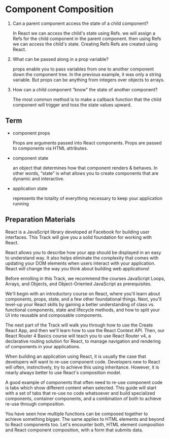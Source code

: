 # Component Composition

1. Can a parent component access the state of a child component?

   In React we can access the child's state using Refs. we will assign a Refs for the child component in the parent component. then using Refs we can access the child's state. Creating Refs Refs are created using React.

2. What can be passed along in a prop variable?

   props enable you to pass variables from one to another component down the component tree. In the previous example, it was only a string variable. But props can be anything from integers over objects to arrays.

3. How can a child component “know” the state of another component?

   The most common method is to make a callback function that the child component will trigger and toss the state values upward.

## Term

- component props

  Props are arguments passed into React components. Props are passed to components via HTML attributes.

- component state

  an object that determines how that component renders & behaves. In other words, “state” is what allows you to create components that are dynamic and interactive.

- application state

  represents the totality of everything necessary to keep your application running

## Preparation Materials

React is a JavaScript library developed at Facebook for building user interfaces. This Track will give you a solid foundation for working with React.

React allows you to describe how your app should be displayed in an easy to understand way. It also helps eliminate the complexity that comes with updating your DOM elements when users interact with your application. React will change the way you think about building web applications!

Before enrolling in this Track, we recommend the courses JavaScript Loops, Arrays, and Objects, and Object-Oriented JavaScript as prerequisites.

We'll begin with an introductory course on React, where you'll learn about components, props, state, and a few other foundational things. Next, you'll level-up your React skills by gaining a better understanding of class vs. functional components, state and lifecycle methods, and how to split your UI into reusable and composable components.

The next part of the Track will walk you through how to use the Create React App, and then we'll learn how to use the React Context API. Then, our React Router 4 Basics course will teach you to use React Router v4, a declarative routing solution for React, to manage navigation and rendering of components in your applications.

When building an application using React, it is usually the case that developers will want to re-use component code. Developers new to React will often, instinctively, try to achieve this using inheritance. However, it is nearly always better to use React's composition model.

A good example of components that often need to re-use component code is tabs which show different content when selected. This guide will start with a set of tabs that re-use no code whatsoever and build specialized components, container components, and a combination of both to achieve re-use through composition.

You have seen how multiple functions can be composed together to achieve something bigger. The same applies to HTML elements and beyond to React components too. Let's encounter both, HTML element composition and React component composition, with a form that submits data.
